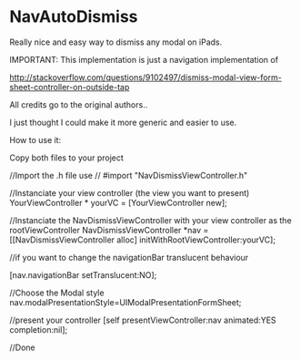NavAutoDismiss
==============

Really nice and easy way to dismiss any modal on iPads.

IMPORTANT:
This implementation is just a navigation implementation of 

http://stackoverflow.com/questions/9102497/dismiss-modal-view-form-sheet-controller-on-outside-tap

All credits go to the original authors..

I just thought I could make it more generic and easier to use.

How to use it:

Copy both files to your project


//Import the .h file use 
// #import "NavDismissViewController.h"


//Instanciate your view controller (the view you want to present)
YourViewController * yourVC = [YourViewController new];

//Instanciate the NavDismissViewController with your view controller as the rootViewController
NavDismissViewController *nav = [[NavDismissViewController alloc] initWithRootViewController:yourVC];

//if you want to change the navigationBar translucent behaviour

[nav.navigationBar setTranslucent:NO];

//Choose the Modal style
nav.modalPresentationStyle=UIModalPresentationFormSheet;

//present your controller
[self presentViewController:nav animated:YES completion:nil];

//Done
